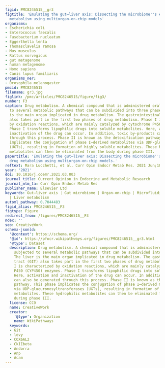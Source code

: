 ```yaml
---
figid: PMC8246515__gr3
figtitle: 'Emulating the gut–liver axis: Dissecting the microbiome''s effect on drug
  metabolism using multiorgan-on-chip models'
organisms:
- Escherichia coli
- Enterococcus faecalis
- Fusobacterium nucleatum
- Eggerthella lenta
- Thomasclavelia ramosa
- Mus musculus
- Rattus norvegicus
- gut metagenome
- human metagenome
- Homo sapiens
- Canis lupus familiaris
organisms_ner:
- Drosophila melanogaster
pmcid: PMC8246515
filename: gr3.jpg
figlink: /pmc/articles/PMC8246515/figure/fig3/
number: F3
caption: Drug metabolism. A chemical compound that is administered orally is subjected
  to several metabolic pathways that can be subdivided into three phases. The liver
  is the main organ implicated in drug metabolism. The gastrointestinal tract (GIT)
  also takes part in the first two phases of drug metabolism. Phase I is characterized
  by oxidation reactions, which are mainly catalyzed by cytochrome P450 (CYP450) enzymes.
  Phase I transforms lipophilic drugs into soluble metabolites. Here, activation and
  inactivation of the drug can occur. In addition, toxic by-products can also be generated
  through this process. Phase II is known as the detoxification pathway. This phase
  implicates the conjugation of phase I–derived metabolites via UDP-glucuronosyltransferases
  (UGTs), resulting in formation of highly soluble metabolites. These hydrophilic
  metabolites can then be eliminated from the body during phase III.
papertitle: 'Emulating the gut–liver axis: Dissecting the microbiome''s effect on
  drug metabolism using multiorgan-on-chip models.'
reftext: Mara Lucchetti, et al. Curr Opin Endocr Metab Res. 2021 Jun;18:94-101.
year: '2021'
doi: 10.1016/j.coemr.2021.03.003
journal_title: Current Opinion in Endocrine and Metabolic Research
journal_nlm_ta: Curr Opin Endocr Metab Res
publisher_name: Elsevier Ltd
keywords: Gut–liver axis | Gut microbiome | Organ-on-chip | Microfluidics | Drug metabolism
  | Liver metabolism
automl_pathway: 0.7044483
figid_alias: PMC8246515__F3
figtype: Figure
redirect_from: /figures/PMC8246515__F3
ndex: ''
seo: CreativeWork
schema-jsonld:
  '@context': https://schema.org/
  '@id': https://pfocr.wikipathways.org/figures/PMC8246515__gr3.html
  '@type': Dataset
  description: Drug metabolism. A chemical compound that is administered orally is
    subjected to several metabolic pathways that can be subdivided into three phases.
    The liver is the main organ implicated in drug metabolism. The gastrointestinal
    tract (GIT) also takes part in the first two phases of drug metabolism. Phase
    I is characterized by oxidation reactions, which are mainly catalyzed by cytochrome
    P450 (CYP450) enzymes. Phase I transforms lipophilic drugs into soluble metabolites.
    Here, activation and inactivation of the drug can occur. In addition, toxic by-products
    can also be generated through this process. Phase II is known as the detoxification
    pathway. This phase implicates the conjugation of phase I–derived metabolites
    via UDP-glucuronosyltransferases (UGTs), resulting in formation of highly soluble
    metabolites. These hydrophilic metabolites can then be eliminated from the body
    during phase III.
  license: CC0
  name: CreativeWork
  creator:
    '@type': Organization
    name: WikiPathways
  keywords:
  - Git
  - levy
  - COX6AL2
  - CkIIbeta
  - Andorra
  - Anp
  - Acam
---
```

